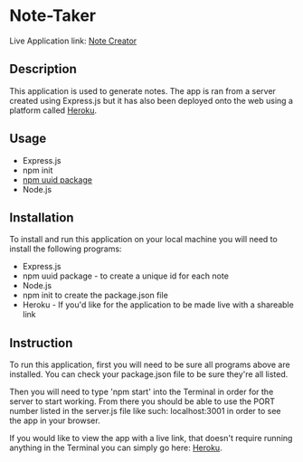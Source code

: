 # Note-Taker
Live Application link: <a href="https://note-creater.herokuapp.com/notes" target="_blank">Note Creator</a>

## Description 
This application is used to generate notes. The app is ran from a server created using Express.js but it has also been deployed onto the web using a platform called <a href="https://www.heroku.com" target="_blank">Heroku</a>.  


## Usage
* Express.js
* npm init
* <a href=" https://www.npmjs.com/package/uuid" target="_blank">npm uuid package</a>
* Node.js


## Installation
To install and run this application on your local machine you will need to install the following programs:
* Express.js
* npm uuid package - to create a unique id for each note
* Node.js
* npm init to create the package.json file
* Heroku - If you'd like for the application to be made live with a shareable link


## Instruction
To run this application, first you will need to be sure all programs above are installed. You can check your package.json file to be sure they're all listed.

Then you will need to type 'npm start' into the Terminal in order for the server to start working. From there you should be able to use the PORT number listed in the server.js file like such: localhost:3001 in order to see the app in your browser.

If you would like to view the app with a live link, that doesn't require running anything in the Terminal you can simply go here: <a href="https://note-creater.herokuapp.com/notes" target="_blank">Heroku</a>.
